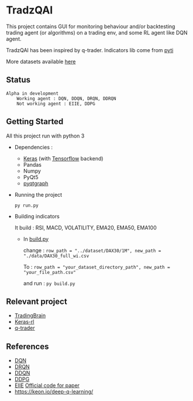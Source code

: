 # TradzQAI

This project contains GUI for monitoring behaviour and/or backtesting trading agent (or algorithms) on a trading env, and some RL agent like DQN agent.

TradzQAI has been inspired by q-trader.
Indicators lib come from [pyti](https://github.com/kylejusticemagnuson/pyti)

More datasets available [here](http://www.histdata.com/download-free-forex-data/?/ascii/1-minute-bar-quotes)

## Status

    Alpha in development
        Working agent : DQN, DDQN, DRQN, DDRQN
        Not working agent : EIIE, DDPG

## Getting Started

  All this project run with python 3

- Dependencies :
  - [Keras](https://github.com/keras-team/keras) (with [Tensorflow](https://github.com/tensorflow/tensorflow) backend)
  - Pandas
  - Numpy
  - PyQt5
  - [pyqtgraph](https://github.com/pyqtgraph/pyqtgraph)
  
- Running the project
  ```
  py run.py
  ```
  
- Building indicators
    
    It build : RSI, MACD, VOLATILITY, EMA20, EMA50, EMA100

  - In [build.py](https://github.com/kkuette/TradzQAI/blob/master/build.py)
  
    change :   ```row_path = "../dataset/DAX30/1M", new_path = "./data/DAX30_full_wi.csv```
             
    To :     ```row_path = "your_dataset_directory_path", new_path = "your_file_path.csv" ```
           
    and run : ```py build.py```
 
## Relevant project
  - [TradingBrain](https://github.com/Prediction-Machines/Trading-Brain)
  - [Keras-rl](https://github.com/matthiasplappert/keras-rl)
  - [q-trader](https://github.com/edwardhdlu/q-trader)
 
## References
  - [DQN](https://arxiv.org/abs/1312.5602)
  - [DRQN](https://arxiv.org/abs/1507.06527)
  - [DDQN](https://arxiv.org/abs/1509.06461)
  - [DDPG](https://arxiv.org/abs/1509.02971)
  - [EIIE](https://arxiv.org/abs/1706.10059) [Official code for paper](https://github.com/ZhengyaoJiang/PGPortfolio)
  - https://keon.io/deep-q-learning/

